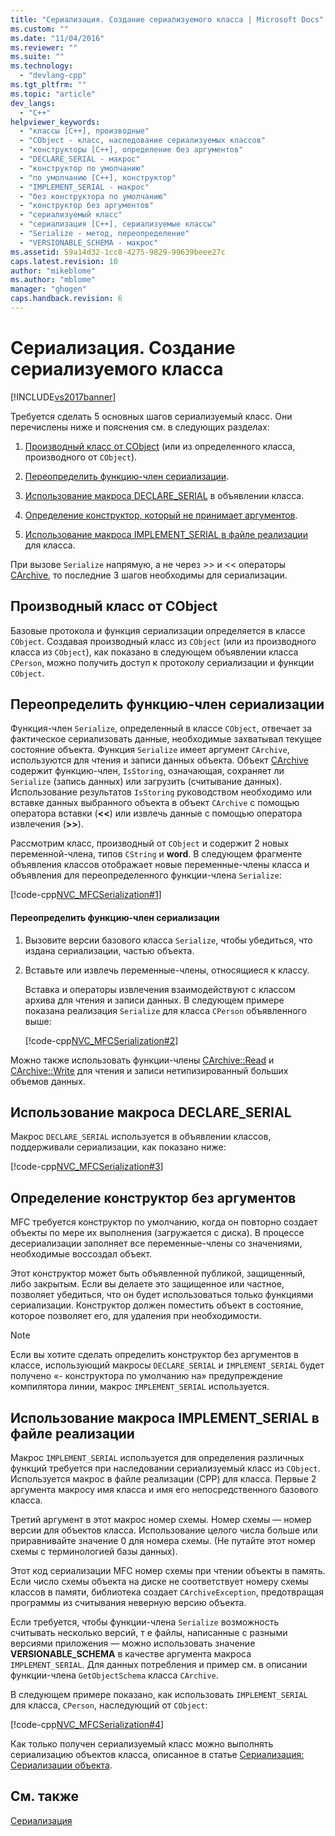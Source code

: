 ```yaml
---
title: "Сериализация. Создание сериализуемого класса | Microsoft Docs"
ms.custom: ""
ms.date: "11/04/2016"
ms.reviewer: ""
ms.suite: ""
ms.technology: 
  - "devlang-cpp"
ms.tgt_pltfrm: ""
ms.topic: "article"
dev_langs: 
  - "C++"
helpviewer_keywords: 
  - "классы [C++], производные"
  - "CObject - класс, наследование сериализуемых классов"
  - "конструкторы [C++], определение без аргументов"
  - "DECLARE_SERIAL - макрос"
  - "конструктор по умолчанию"
  - "по умолчанию [C++], конструктор"
  - "IMPLEMENT_SERIAL - макрос"
  - "без конструктора по умолчанию"
  - "конструктор без аргументов"
  - "сериализуемый класс"
  - "сериализация [C++], сериализуемые классы"
  - "Serialize - метод, переопределение"
  - "VERSIONABLE_SCHEMA - макрос"
ms.assetid: 59a14d32-1cc8-4275-9829-99639beee27c
caps.latest.revision: 10
author: "mikeblome"
ms.author: "mblome"
manager: "ghogen"
caps.handback.revision: 6
---
```

# Сериализация. Создание сериализуемого класса
[!INCLUDE[vs2017banner](../assembler/inline/includes/vs2017banner.md)]

Требуется сделать 5 основных шагов сериализуемый класс.  Они перечислены ниже и пояснения см. в следующих разделах:  
  
1.  [Производный класс от CObject](#_core_deriving_your_class_from_cobject) \(или из определенного класса, производного от `CObject`\).  
  
2.  [Переопределить функцию\-член сериализации](#_core_overriding_the_serialize_member_function).  
  
3.  [Использование макроса DECLARE\_SERIAL](#_core_using_the_declare_serial_macro) в объявлении класса.  
  
4.  [Определение конструктор, который не принимает аргументов](#_core_defining_a_constructor_with_no_arguments).  
  
5.  [Использование макроса IMPLEMENT\_SERIAL в файле реализации](#_core_using_the_implement_serial_macro_in_the_implementation_file) для класса.  
  
 При вызове `Serialize` напрямую, а не через \>\> и \<\< операторы [CArchive](../mfc/reference/carchive-class.md), то последние 3 шагов необходимы для сериализации.  
  
##  <a name="_core_deriving_your_class_from_cobject"></a> Производный класс от CObject  
 Базовые протокола и функция сериализации определяется в классе `CObject`.  Создавая производный класс из `CObject` \(или из производного класса из `CObject`\), как показано в следующем объявлении класса `CPerson`, можно получить доступ к протоколу сериализации и функции `CObject`.  
  
##  <a name="_core_overriding_the_serialize_member_function"></a> Переопределить функцию\-член сериализации  
 Функция\-член `Serialize`, определенный в классе `CObject`, отвечает за фактическое сериализовать данные, необходимые захватывал текущее состояние объекта.  Функция `Serialize` имеет аргумент `CArchive`, используются для чтения и записи данных объекта.  Объект [CArchive](../mfc/reference/carchive-class.md) содержит функцию\-член, `IsStoring`, означающая, сохраняет ли `Serialize` \(запись данных\) или загрузить \(считывание данных\).  Использование результатов `IsStoring` руководством необходимо или вставке данных выбранного объекта в объект `CArchive` с помощью оператора вставки \(**\<\<**\) или извлечь данные с помощью оператора извлечения \(**\>\>**\).  
  
 Рассмотрим класс, производный от `CObject` и содержит 2 новых переменной\-члена, типов `CString` и **word**.  В следующем фрагменте объявления классов отображает новые переменные\-члены класса и объявления для переопределенного функции\-члена `Serialize`:  
  
 [!code-cpp[NVC_MFCSerialization#1](../mfc/codesnippet/CPP/serialization-making-a-serializable-class_1.h)]  
  
#### Переопределить функцию\-член сериализации  
  
1.  Вызовите версии базового класса `Serialize`, чтобы убедиться, что издана сериализации, частью объекта.  
  
2.  Вставьте или извлечь переменные\-члены, относящиеся к классу.  
  
     Вставка и операторы извлечения взаимодействуют с классом архива для чтения и записи данных.  В следующем примере показана реализация `Serialize` для класса `CPerson` объявленного выше:  
  
     [!code-cpp[NVC_MFCSerialization#2](../mfc/codesnippet/CPP/serialization-making-a-serializable-class_2.cpp)]  
  
 Можно также использовать функции\-члены [CArchive::Read](../Topic/CArchive::Read.md) и [CArchive::Write](../Topic/CArchive::Write.md) для чтения и записи нетипизированный больших объемов данных.  
  
##  <a name="_core_using_the_declare_serial_macro"></a> Использование макроса DECLARE\_SERIAL  
 Макрос `DECLARE_SERIAL` используется в объявлении классов, поддерживали сериализации, как показано ниже:  
  
 [!code-cpp[NVC_MFCSerialization#3](../mfc/codesnippet/CPP/serialization-making-a-serializable-class_3.h)]  
  
##  <a name="_core_defining_a_constructor_with_no_arguments"></a> Определение конструктор без аргументов  
 MFC требуется конструктор по умолчанию, когда он повторно создает объекты по мере их выполнения \(загружается с диска\).  В процессе десериализации заполняет все переменные\-члены со значениями, необходимые воссоздал объект.  
  
 Этот конструктор может быть объявленной публикой, защищенный, либо закрытым.  Если вы делаете это защищенное или частное, позволяет убедиться, что он будет использоваться только функциями сериализации.  Конструктор должен поместить объект в состояние, которое позволяет его, для удаления при необходимости.  
  
> [!NOTE]
>  Если вы хотите сделать определить конструктор без аргументов в классе, использующий макросы `DECLARE_SERIAL` и `IMPLEMENT_SERIAL` будет получено «\- конструктора по умолчанию на» предупреждение компилятора линии, макрос `IMPLEMENT_SERIAL` используется.  
  
##  <a name="_core_using_the_implement_serial_macro_in_the_implementation_file"></a> Использование макроса IMPLEMENT\_SERIAL в файле реализации  
 Макрос `IMPLEMENT_SERIAL` используется для определения различных функций требуется при наследовании сериализуемый класс из `CObject`.  Используется макрос в файле реализации \(CPP\) для класса.  Первые 2 аргумента макросу имя класса и имя его непосредственного базового класса.  
  
 Третий аргумент в этот макрос номер схемы.  Номер схемы — номер версии для объектов класса.  Использование целого числа больше или приравнивайте значение 0 для номера схемы. \(Не путайте этот номер схемы с терминологией базы данных\).  
  
 Этот код сериализации MFC номер схемы при чтении объекты в память.  Если число схемы объекта на диске не соответствует номеру схемы классов в памяти, библиотека создает `CArchiveException`, предотвращая программы из считывания неверную версию объекта.  
  
 Если требуется, чтобы функции\-члена `Serialize` возможность считывать несколько версий, т е файлы, написанные с разными версиями приложения — можно использовать значение **VERSIONABLE\_SCHEMA** в качестве аргумента макроса `IMPLEMENT_SERIAL`.  Для данных потребления и пример см. в описании функции\-члена `GetObjectSchema` класса `CArchive`.  
  
 В следующем примере показано, как использовать `IMPLEMENT_SERIAL` для класса, `CPerson`, наследующий от `CObject`:  
  
 [!code-cpp[NVC_MFCSerialization#4](../mfc/codesnippet/CPP/serialization-making-a-serializable-class_4.cpp)]  
  
 Как только получен сериализуемый класс можно выполнять сериализацию объектов класса, описанное в статье [Сериализация: Сериализации объекта](../Topic/Serialization:%20Serializing%20an%20Object.md).  
  
## См. также  
 [Сериализация](../Topic/Serialization%20in%20MFC.md)